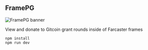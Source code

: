 ## FramePG 

![FramePG banner](https://i.imgur.com/Ag60nbm.png)

View and donate to Gitcoin grant rounds inside of Farcaster frames

```
npm install
npm run dev
```